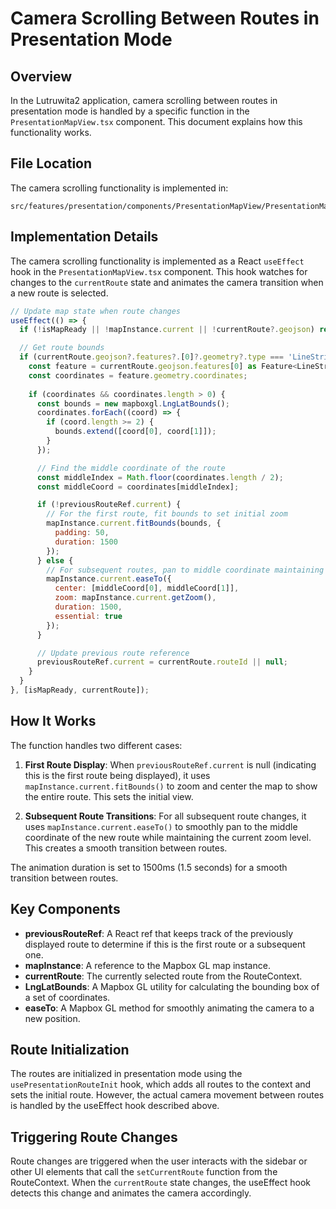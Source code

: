 # Camera Scrolling Between Routes in Presentation Mode

## Overview

In the Lutruwita2 application, camera scrolling between routes in presentation mode is handled by a specific function in the `PresentationMapView.tsx` component. This document explains how this functionality works.

## File Location

The camera scrolling functionality is implemented in:
```
src/features/presentation/components/PresentationMapView/PresentationMapView.tsx
```

## Implementation Details

The camera scrolling functionality is implemented as a React `useEffect` hook in the `PresentationMapView.tsx` component. This hook watches for changes to the `currentRoute` state and animates the camera transition when a new route is selected.

```javascript
// Update map state when route changes
useEffect(() => {
  if (!isMapReady || !mapInstance.current || !currentRoute?.geojson) return;

  // Get route bounds
  if (currentRoute.geojson?.features?.[0]?.geometry?.type === 'LineString') {
    const feature = currentRoute.geojson.features[0] as Feature<LineString>;
    const coordinates = feature.geometry.coordinates;
    
    if (coordinates && coordinates.length > 0) {
      const bounds = new mapboxgl.LngLatBounds();
      coordinates.forEach((coord) => {
        if (coord.length >= 2) {
          bounds.extend([coord[0], coord[1]]);
        }
      });

      // Find the middle coordinate of the route
      const middleIndex = Math.floor(coordinates.length / 2);
      const middleCoord = coordinates[middleIndex];

      if (!previousRouteRef.current) {
        // For the first route, fit bounds to set initial zoom
        mapInstance.current.fitBounds(bounds, {
          padding: 50,
          duration: 1500
        });
      } else {
        // For subsequent routes, pan to middle coordinate maintaining zoom
        mapInstance.current.easeTo({
          center: [middleCoord[0], middleCoord[1]],
          zoom: mapInstance.current.getZoom(),
          duration: 1500,
          essential: true
        });
      }

      // Update previous route reference
      previousRouteRef.current = currentRoute.routeId || null;
    }
  }
}, [isMapReady, currentRoute]);
```

## How It Works

The function handles two different cases:

1. **First Route Display**: When `previousRouteRef.current` is null (indicating this is the first route being displayed), it uses `mapInstance.current.fitBounds()` to zoom and center the map to show the entire route. This sets the initial view.

2. **Subsequent Route Transitions**: For all subsequent route changes, it uses `mapInstance.current.easeTo()` to smoothly pan to the middle coordinate of the new route while maintaining the current zoom level. This creates a smooth transition between routes.

The animation duration is set to 1500ms (1.5 seconds) for a smooth transition between routes.

## Key Components

- **previousRouteRef**: A React ref that keeps track of the previously displayed route to determine if this is the first route or a subsequent one.
- **mapInstance**: A reference to the Mapbox GL map instance.
- **currentRoute**: The currently selected route from the RouteContext.
- **LngLatBounds**: A Mapbox GL utility for calculating the bounding box of a set of coordinates.
- **easeTo**: A Mapbox GL method for smoothly animating the camera to a new position.

## Route Initialization

The routes are initialized in presentation mode using the `usePresentationRouteInit` hook, which adds all routes to the context and sets the initial route. However, the actual camera movement between routes is handled by the useEffect hook described above.

## Triggering Route Changes

Route changes are triggered when the user interacts with the sidebar or other UI elements that call the `setCurrentRoute` function from the RouteContext. When the `currentRoute` state changes, the useEffect hook detects this change and animates the camera accordingly.
